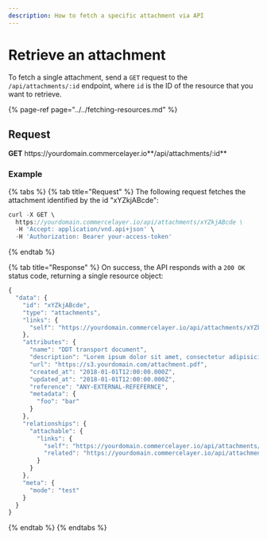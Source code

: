 ```yaml
---
description: How to fetch a specific attachment via API
---
```


# Retrieve an attachment

To fetch a single attachment, send a `GET` request to the `/api/attachments/:id` endpoint, where `id` is the ID of the resource that you want to retrieve.

{% page-ref page="../../fetching-resources.md" %}

## Request

**GET** https://<i></i>yourdomain.commercelayer.io**/api/attachments/:id**

### **Example**

{% tabs %}
{% tab title="Request" %}
The following request fetches the attachment identified by the id "xYZkjABcde":

```javascript
curl -X GET \
  https://yourdomain.commercelayer.io/api/attachments/xYZkjABcde \
  -H 'Accept: application/vnd.api+json' \
  -H 'Authorization: Bearer your-access-token'
```
{% endtab %}

{% tab title="Response" %}
On success, the API responds with a `200 OK` status code, returning a single resource object:

```javascript
{
  "data": {
    "id": "xYZkjABcde",
    "type": "attachments",
    "links": {
      "self": "https://yourdomain.commercelayer.io/api/attachments/xYZkjABcde"
    },
    "attributes": {
      "name": "DDT transport document",
      "description": "Lorem ipsum dolor sit amet, consectetur adipisicing elit, sed do eiusmod tempor incididunt ut labore et dolore magna aliqua.",
      "url": "https://s3.yourdomain.com/attachment.pdf",
      "created_at": "2018-01-01T12:00:00.000Z",
      "updated_at": "2018-01-01T12:00:00.000Z",
      "reference": "ANY-EXTERNAL-REFEFERNCE",
      "metadata": {
        "foo": "bar"
      }
    },
    "relationships": {
      "attachable": {
        "links": {
          "self": "https://yourdomain.commercelayer.io/api/attachments/xYZkjABcde/relationships/attachable",
          "related": "https://yourdomain.commercelayer.io/api/attachments/xYZkjABcde/attachable"
        }
      }
    },
    "meta": {
      "mode": "test"
    }
  }
}
```
{% endtab %}
{% endtabs %}

